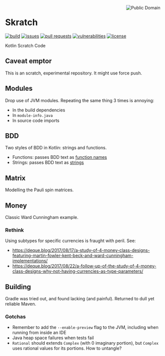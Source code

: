 <a href="LICENSE.md">
<img src="https://unlicense.org/pd-icon.png" alt="Public Domain" align="right"/>
</a>

# Skratch

[![build](https://github.com/binkley/skratch/workflows/build/badge.svg)](https://github.com/binkley/skratch/actions)
[![issues](https://img.shields.io/github/issues/binkley/skratch.svg)](https://github.com/binkley/skratch/issues/)
[![pull requests](https://img.shields.io/github/issues-pr/binkley/skratch.svg)](https://github.com/binkley/skratch/pulls)
[![vulnerabilities](https://snyk.io/test/github/binkley/skratch/badge.svg)](https://snyk.io/test/github/binkley/skratch)
[![license](https://img.shields.io/badge/license-Public%20Domain-blue.svg)](http://unlicense.org/)

Kotlin Scratch Code

## Caveat emptor

This is an scratch, experimental repository.  It might use force push.

## Modules

Drop use of JVM modules. Repeating the same thing 3 times is annoying:

- In the build dependencies
- In `module-info.java`
- In source code imports

## BDD

Two styles of BDD in Kotlin: strings and functions.

- Functions: passes BDD text
  as [function names](./src/main/kotlin/hm/binkley/labs/skratch/bdd/funcs)
- Strings: passes BDD text
  as [strings](./src/main/kotlin/hm/binkley/labs/skratch/bdd/strings)

## Matrix

Modelling the Pauli spin matrices.

## Money

Classic Ward Cunningham example.

### Rethink

Using subtypes for specific currencies is fraught with peril. See:

- https://deque.blog/2017/08/17/a-study-of-4-money-class-designs-featuring-martin-fowler-kent-beck-and-ward-cunningham-implementations/
- https://deque.blog/2017/08/22/a-follow-up-of-the-study-of-4-money-class-designs-why-not-having-currencies-as-type-parameters/

## Building

Gradle was tried out, and found lacking (and painful). Returned to dull yet
reliable Maven.

### Gotchas

* Remember to add the `--enable-preview` flag to the JVM, including when
  running from inside an IDE
* Java heap space failures when tests fail
* `Rational` should extends `Complex` (with 0 imaginary portion), but
  `Complex` uses rational values for its portions. How to untangle?
